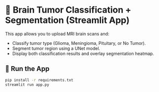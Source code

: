 # 🧠 Brain Tumor Classification + Segmentation (Streamlit App)

This app allows you to upload MRI brain scans and:
- Classify tumor type (Glioma, Meningioma, Pituitary, or No Tumor).
- Segment tumor region using a UNet model.
- Display both classification results and overlay segmentation heatmap.

## 🚀 Run the App
```bash
pip install -r requirements.txt
streamlit run app.py
